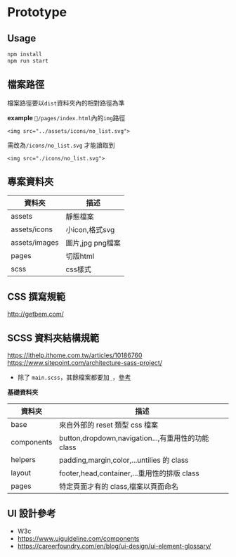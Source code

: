 # Prototype

## Usage

```sh
npm install
npm run start
```



## 檔案路徑

檔案路徑要以`dist`資料夾內的相對路徑為準

**example**
`/pages/index.html`內的`img`路徑
```
<img src="../assets/icons/no_list.svg">
```
需改為`/icons/no_list.svg` 才能讀取到
```
<img src="./icons/no_list.svg">
```

## 專案資料夾


| 資料夾        | 描述             |
| ------------- | ---------------- |
| assets        | 靜態檔案         |
| assets/icons  | 小icon,格式svg   |
| assets/images | 圖片,jpg png檔案 |
| pages         | 切版html         |
| scss          | css樣式          |

## CSS 撰寫規範

http://getbem.com/

## SCSS 資料夾結構規範

https://ithelp.ithome.com.tw/articles/10186760
https://www.sitepoint.com/architecture-sass-project/

- 除了 `main.scss`，其餘檔案都要加`_`，[參考](https://www.sitepoint.com/architecture-sass-project/)

**基礎資料夾**

| 資料夾     | 描述                                               |
| ---------- | -------------------------------------------------- |
| base       | 來自外部的 reset 類型 css 檔案                     |
| components | button,dropdown,navigation...,有重用性的功能 class |
| helpers    | padding,margin,color,...untilies 的 class          |
| layout     | footer,head,container,...重用性的排版 class        |
| pages      | 特定頁面才有的 class,檔案以頁面命名                |

## UI 設計參考

- W3c
- https://www.uiguideline.com/components
- https://careerfoundry.com/en/blog/ui-design/ui-element-glossary/

